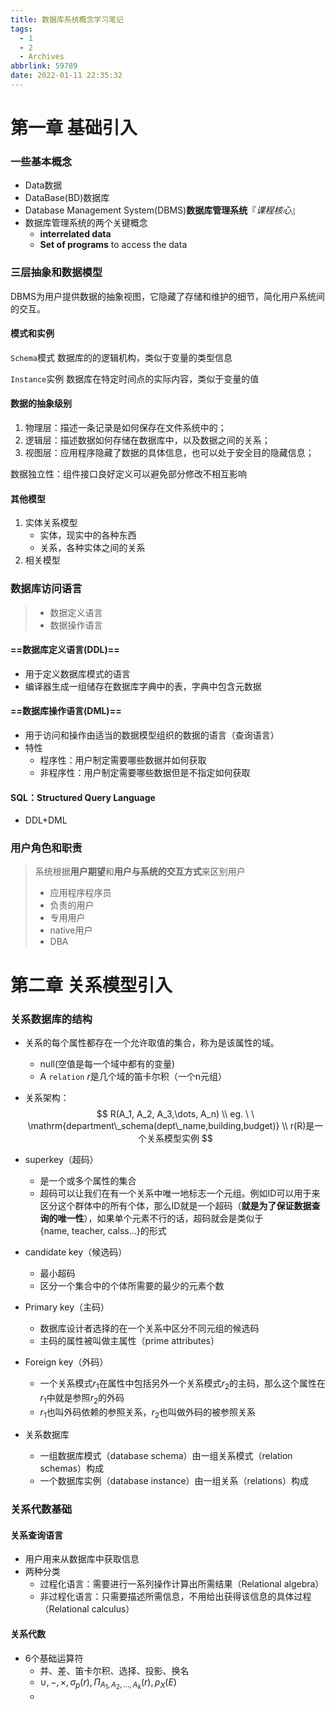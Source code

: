 ```yaml
---
title: 数据库系统概念学习笔记
tags:
  - 1
  - 2
  - Archives
abbrlink: 59789
date: 2022-01-11 22:35:32
---
```


# 第一章 基础引入

### 一些基本概念

- Data数据
- DataBase(BD)数据库
- Database Management System(DBMS)**数据库管理系统**『*课程核心*』
- 数据库管理系统的两个关键概念
  - **interrelated data**
  - **Set of programs** to access the data

### 三层抽象和数据模型

DBMS为用户提供数据的抽象视图，它隐藏了存储和维护的细节，简化用户系统间的交互。

#### 模式和实例

`Schema`模式
数据库的的逻辑机构，类似于变量的类型信息

`Instance`实例
数据库在特定时间点的实际内容，类似于变量的值

#### 数据的抽象级别

1. 物理层：描述一条记录是如何保存在文件系统中的；
2. 逻辑层：描述数据如何存储在数据库中，以及数据之间的关系；
3. 视图层：应用程序隐藏了数据的具体信息，也可以处于安全目的隐藏信息；

数据独立性：组件接口良好定义可以避免部分修改不相互影响

#### 其他模型

1. 实体关系模型
   - 实体，现实中的各种东西
   - 关系，各种实体之间的关系
2. 相关模型

### 数据库访问语言

> - 数据定义语言
> - 数据操作语言

#### ==数据库定义语言(DDL)==

- 用于定义数据库模式的语言
- 编译器生成一组储存在数据库字典中的表，字典中包含元数据

#### ==数据库操作语言(DML)==

- 用于访问和操作由适当的数据模型组织的数据的语言（查询语言）
- 特性
  - 程序性：用户制定需要哪些数据并如何获取
  - 非程序性：用户制定需要哪些数据但是不指定如何获取

#### SQL：Structured Query Language

- DDL+DML

### 用户角色和职责

> 系统根据**用户期望**和**用户与系统的交互方式**来区别用户
>
> - 应用程序程序员
> - 负责的用户
> - 专用用户
> - native用户
> - DBA

# 第二章 关系模型引入

### 关系数据库的结构

- 关系的每个属性都存在一个允许取值的集合，称为是该属性的域。

  - null(空值是每一个域中都有的变量)
  - A `relation` $r$是几个域的笛卡尔积（一个n元组）

- 关系架构：
  $$
  R(A_1, A_2, A_3,\dots, A_n) \\
  eg. \ \ \mathrm{department\_schema(dept\_name,building,budget)} \\
   r(R)是一个关系模型实例
  $$

- superkey（超码）

  - 是一个或多个属性的集合
  - 超码可以让我们在有一个关系中唯一地标志一个元组。例如ID可以用于来区分这个群体中的所有个体，那么ID就是一个超码（**就是为了保证数据查询的唯一性**），如果单个元素不行的话，超码就会是类似于$\{\mathrm{name,\ teacher, \ calss \dots}\}$的形式

- candidate key（候选码）

  - 最小超码
  - 区分一个集合中的个体所需要的最少的元素个数

- Primary key（主码）

  - 数据库设计者选择的在一个关系中区分不同元组的候选码
  - 主码的属性被叫做主属性（prime attributes）

- Foreign key（外码）

  - 一个关系模式$r_1$在属性中包括另外一个关系模式$r_2$的主码，那么这个属性在$r_1$中就是参照$r_2$的外码
  - $r_1$也叫外码依赖的参照关系，$r_2$也叫做外码的被参照关系

- 关系数据库

  - 一组数据库模式（database schema）由一组关系模式（relation schemas）构成
  - 一个数据库实例（database instance）由一组关系（relations）构成

### 关系代数基础

#### 关系查询语言

- 用户用来从数据库中获取信息
- 两种分类
  - 过程化语言：需要进行一系列操作计算出所需结果（Relational algebra）
  - 非过程化语言：只需要描述所需信息，不用给出获得该信息的具体过程（Relational calculus）

#### 关系代数

- 6个基础运算符
  - 并、差、笛卡尔积、选择、投影、换名
  - $\cup,-,\times, \sigma_p(r), \Pi_{A_1,A_2,\dots, A_k}(r), \rho_X(E)$
  - 







